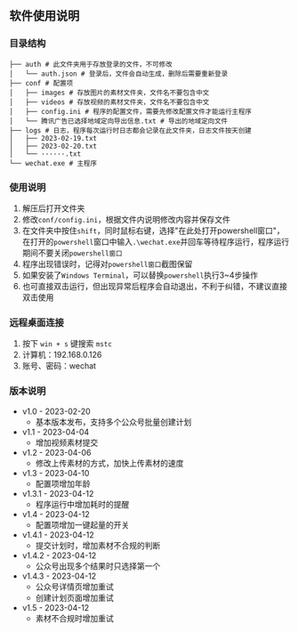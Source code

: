## 软件使用说明

### 目录结构

```
├── auth # 此文件夹用于存放登录的文件，不可修改
│   └── auth.json # 登录后，文件会自动生成，删除后需要重新登录
├── conf # 配置项
│   ├── images # 存放图片的素材文件夹，文件名不要包含中文
│   ├── videos # 存放视频的素材文件夹，文件名不要包含中文
│   ├── config.ini # 程序的配置文件，需要先修改配置文件才能运行主程序
│   └── 腾讯广告已选择地域定向导出信息.txt # 导出的地域定向文件
├── logs # 日志，程序每次运行时日志都会记录在此文件夹，日志文件按天创建
│   ├── 2023-02-19.txt
│   ├── 2023-02-20.txt
│   └── ······.txt
└── wechat.exe # 主程序
```

### 使用说明

1. 解压后打开文件夹
2. 修改`conf/config.ini`，根据文件内说明修改内容并保存文件
3. 在文件夹中按住`shift`，同时鼠标右键，选择"在此处打开powershell窗口"，在打开的`powershell`窗口中输入`.\wechat.exe`并回车等待程序运行，程序运行期间不要关闭`powershell窗口`
4. 程序出现错误时，记得对`powershell窗口`截图保留
5. 如果安装了`Windows Terminal`，可以替换`powershell`执行3~4步操作
6. 也可直接双击运行，但出现异常后程序会自动退出，不利于纠错，不建议直接双击使用

### 远程桌面连接

1. 按下 `win + s` 键搜索 `mstc`
2. 计算机：192.168.0.126
3. 账号、密码：wechat

### 版本说明

- v1.0 - 2023-02-20
  - 基本版本发布，支持多个公众号批量创建计划
- v1.1 - 2023-04-04
  - 增加视频素材提交
- v1.2 - 2023-04-06
  - 修改上传素材的方式，加快上传素材的速度
- v1.3 - 2023-04-10
  - 配置项增加年龄
- v1.3.1 - 2023-04-12
  - 程序运行中增加耗时的提醒
- v1.4 - 2023-04-12
  - 配置项增加一键起量的开关
- v1.4.1 - 2023-04-12
  - 提交计划时，增加素材不合规的判断
- v1.4.2 - 2023-04-12
  - 公众号出现多个结果时只选择第一个
- v1.4.3 - 2023-04-12
  - 公众号详情页增加重试
  - 创建计划页面增加重试
- v1.5 - 2023-04-12
  - 素材不合规时增加重试